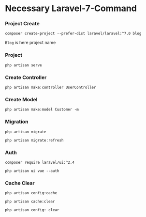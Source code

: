 # Necessary Laravel-7-Command

### Project Create

```
composer create-project --prefer-dist laravel/laravel:^7.0 blog
```

`Blog` is here project name

### Project

```
php artisan serve
```

### Create Controller

```
php artisan make:controller UserController
```

### Create Model

```
php artisan make:model Customer -m
```

### Migration

```
php artisan migrate
```
````
php artisan migrate:refresh
````


### Auth

````
composer require laravel/ui:^2.4
````
````
php artisan ui vue --auth
````

### Cache Clear

````
php artisan config:cache
````
````
php artisan cache:clear
````
````
php artisan config: clear
````